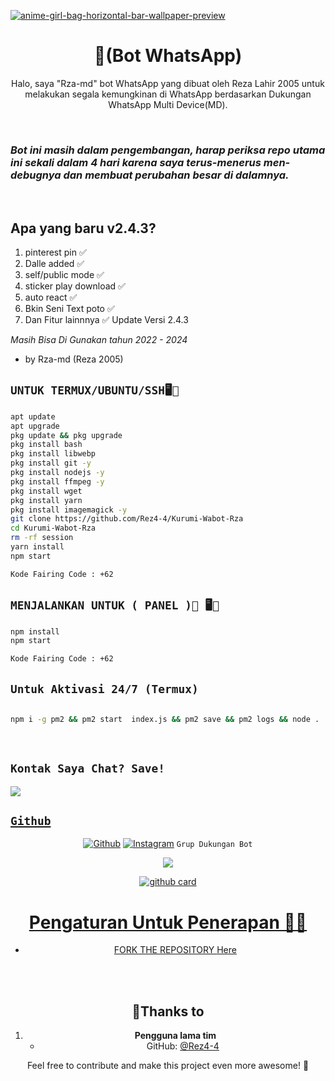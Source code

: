 <a href="https://ibb.co/ygKJyM6"><img src="https://i.ibb.co/sscrwDK/anime-girl-bag-horizontal-bar-wallpaper-preview.jpg" alt="anime-girl-bag-horizontal-bar-wallpaper-preview" border="0"></a>
<h1 align="center">📝(Bot WhatsApp)<br></h1>

<p align="center"> 
  Halo, saya "Rza-md" bot WhatsApp yang dibuat oleh Reza Lahir 2005 untuk melakukan segala kemungkinan di WhatsApp berdasarkan Dukungan WhatsApp Multi Device(MD).
</p>
</br>

### *Bot ini masih dalam pengembangan, harap periksa repo utama ini sekali dalam 4 hari karena saya terus-menerus men-debugnya dan membuat perubahan besar di dalamnya.*
</br>

## Apa yang baru v2.4.3?

1. pinterest pin ✅️
2. Dalle added ✅️
3. self/public mode ✅️
4. sticker play download ✅️
5. auto react ✅️
6. Bkin Seni Text poto ✅️
7. Dan Fitur lainnnya ✅️
Update Versi 2.4.3
 
*Masih Bisa Di Gunakan tahun 2022 - 2024*
- by Rza-md (Reza 2005)

## `UNTUK TERMUX/UBUNTU/SSH🖥️📱`

```bash
apt update
apt upgrade
pkg update && pkg upgrade
pkg install bash
pkg install libwebp
pkg install git -y
pkg install nodejs -y 
pkg install ffmpeg -y 
pkg install wget
pkg install yarn
pkg install imagemagick -y
git clone https://github.com/Rez4-4/Kurumi-Wabot-Rza
cd Kurumi-Wabot-Rza
rm -rf session
yarn install
npm start

Kode Fairing Code : +62

```
## `MENJALANKAN UNTUK ( PANEL )📮 🖥️📱`

```bash
npm install
npm start

Kode Fairing Code : +62
```
## `Untuk Aktivasi 24/7 (Termux)`

```bash

npm i -g pm2 && pm2 start  index.js && pm2 save && pm2 logs && node .

```
</br>

## ```Kontak Saya Chat? Save!```

<p align="center">

<a href="https://api.whatsapp.com/send?phone=6283847334166&text=𝘩𝘦𝘭𝘭𝘰+𝘮𝘢𝘴𝘵𝘦𝘳"><img src="https://img.shields.io/badge/Kontak Rez 2005 ✓-25D366?style=for-the-badge&logo=whatsapp&logoColor=white" />

</p>

## ```Github```
<div align="center">
   <a href="https://github.com/Rez4-4" target="_blank"><img src="https://img.shields.io/badge/github-%23121011.svg?style=for-the-badge&logo=github&logoColor=white" alt="Github"/></a>
   <a 
     
<div align="center">
<a href="https://instagram.com/rezaa.205" target="_blank"><img src="https://img.shields.io/badge/instagram-%2397169e.svg?style=for-the-badge&logo=instagram&logoColor=white" alt="Instagram"/></a>
   <a 
     
## ```Grup Dukungan Bot```
<p align="center">

<a href="https://chat.whatsapp.com/LBrZKtCpy7X1hZok3VyCNi"><img src="https://img.shields.io/badge/Join Grup WhatsApp Rza-25D366?style=for-the-badge&logo=whatsapp&logoColor=white" />

</p>

![github card](https://github-readme-stats.vercel.app/api/pin/?username=Rez4-4&repo=Kurumi-Wabot-Rza&theme=highcontrast)


# Pengaturan Untuk Penerapan 💬🦋

- FORK THE REPOSITORY [Here](https://github.com/Rez4-4)

<br>
<br>
 <h2 align="center"> 🥈Thanks to
</h2>


1. **Pengguna lama tim**
   - GitHub: [@Rez4-4](https://github.com/Rez4-4)

Feel free to contribute and make this project even more awesome! 💬
